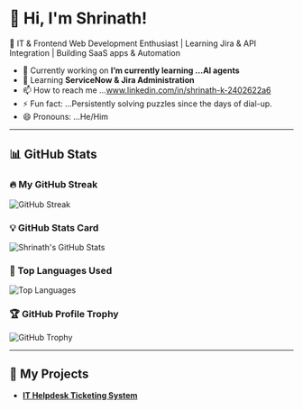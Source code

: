 # 👋 Hi, I'm Shrinath!
🚀 IT & Frontend Web Development Enthusiast | Learning Jira & API Integration | Building SaaS apps & Automation  
- 🔭 Currently working on **I’m currently learning ...AI agents**  
- 🌱 Learning **ServiceNow & Jira Administration**
- 📫 How to reach me ...www.linkedin.com/in/shrinath-k-2402622a6
- ⚡ Fun fact: ...Persistently solving puzzles since the days of dial-up.
- 😄 Pronouns: ...He/Him
---

## 📊 GitHub Stats  

### **🔥 My GitHub Streak**  
![GitHub Streak](https://github-readme-streak-stats.herokuapp.com/?user=shrinath82&theme=dark&v=1)  

### **💡 GitHub Stats Card**  
![Shrinath's GitHub Stats](https://github-readme-stats.vercel.app/api?username=shrinath82&show_icons=true&theme=dark&v=1)  

### **🚀 Top Languages Used**  
![Top Languages](https://github-readme-stats.vercel.app/api/top-langs/?username=shrinath82&layout=compact&theme=dark&v=1)  

### **🏆 GitHub Profile Trophy**  
![GitHub Trophy](https://github-profile-trophy.vercel.app/?username=shrinath82&theme=darkhub&v=1)  

---

## 🚀 My Projects  
- **[IT Helpdesk Ticketing System](https://github.com/shrinath82/IT-Helpdesk-Ticketing-System&v=1)** 
